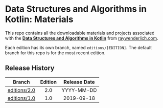 # Data Structures and Algorithms in Kotlin: Materials


This repo contains all the downloadable materials and projects associated with the **[Data Structures and Algorithms in Kotlin](https://store.raywenderlich.com/products/data-structures-and-algorithms-in-kotlin)** from [raywenderlich.com](https://www.raywenderlich.com).

Each edition has its own branch, named `editions/[EDITION]`. The default branch for this repo is for the most recent edition.

## Release History

| Branch                                                                           | Edition | Release Date |
| -------------------------------------------------------------------------------- |:-------:|:------------:|
| [editions/2.0](https://github.com/raywenderlich/dsk-materials/tree/editions/2.0) | 2.0     | YYYY-MM-DD   |
| [editions/1.0](https://github.com/raywenderlich/dsk-materials/tree/editions/1.0) | 1.0     | 2019-09-18   |
